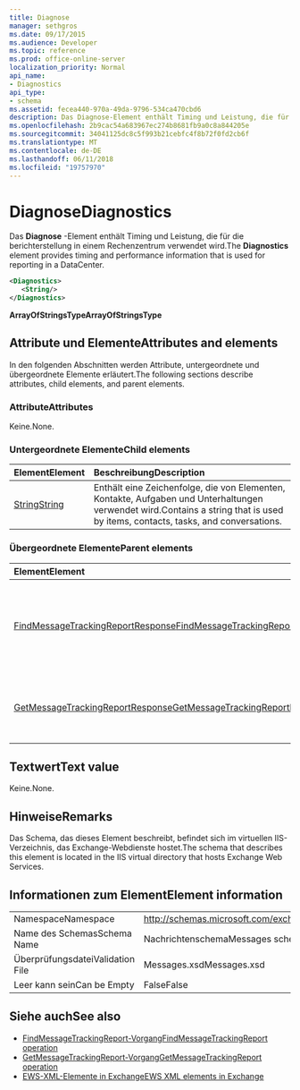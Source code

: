 ```yaml
---
title: Diagnose
manager: sethgros
ms.date: 09/17/2015
ms.audience: Developer
ms.topic: reference
ms.prod: office-online-server
localization_priority: Normal
api_name:
- Diagnostics
api_type:
- schema
ms.assetid: fecea440-970a-49da-9796-534ca470cbd6
description: Das Diagnose-Element enthält Timing und Leistung, die für die berichterstellung in einem Rechenzentrum verwendet wird.
ms.openlocfilehash: 2b9cac54a683967ec274b8681fb9a0c8a844205e
ms.sourcegitcommit: 34041125dc8c5f993b21cebfc4f8b72f0fd2cb6f
ms.translationtype: MT
ms.contentlocale: de-DE
ms.lasthandoff: 06/11/2018
ms.locfileid: "19757970"
---
```

# <a name="diagnostics"></a><span data-ttu-id="dfbfa-103">Diagnose</span><span class="sxs-lookup"><span data-stu-id="dfbfa-103">Diagnostics</span></span>

<span data-ttu-id="dfbfa-104">Das **Diagnose** -Element enthält Timing und Leistung, die für die berichterstellung in einem Rechenzentrum verwendet wird.</span><span class="sxs-lookup"><span data-stu-id="dfbfa-104">The **Diagnostics** element provides timing and performance information that is used for reporting in a DataCenter.</span></span> 
  
```XML
<Diagnostics>
   <String/>
</Diagnostics>

```

 <span data-ttu-id="dfbfa-105">**ArrayOfStringsType**</span><span class="sxs-lookup"><span data-stu-id="dfbfa-105">**ArrayOfStringsType**</span></span>
## <a name="attributes-and-elements"></a><span data-ttu-id="dfbfa-106">Attribute und Elemente</span><span class="sxs-lookup"><span data-stu-id="dfbfa-106">Attributes and elements</span></span>

<span data-ttu-id="dfbfa-107">In den folgenden Abschnitten werden Attribute, untergeordnete und übergeordnete Elemente erläutert.</span><span class="sxs-lookup"><span data-stu-id="dfbfa-107">The following sections describe attributes, child elements, and parent elements.</span></span>
  
### <a name="attributes"></a><span data-ttu-id="dfbfa-108">Attribute</span><span class="sxs-lookup"><span data-stu-id="dfbfa-108">Attributes</span></span>

<span data-ttu-id="dfbfa-109">Keine.</span><span class="sxs-lookup"><span data-stu-id="dfbfa-109">None.</span></span>
  
### <a name="child-elements"></a><span data-ttu-id="dfbfa-110">Untergeordnete Elemente</span><span class="sxs-lookup"><span data-stu-id="dfbfa-110">Child elements</span></span>

|<span data-ttu-id="dfbfa-111">**Element**</span><span class="sxs-lookup"><span data-stu-id="dfbfa-111">**Element**</span></span>|<span data-ttu-id="dfbfa-112">**Beschreibung**</span><span class="sxs-lookup"><span data-stu-id="dfbfa-112">**Description**</span></span>|
|:-----|:-----|
|[<span data-ttu-id="dfbfa-113">String</span><span class="sxs-lookup"><span data-stu-id="dfbfa-113">String</span></span>](string.md) <br/> |<span data-ttu-id="dfbfa-114">Enthält eine Zeichenfolge, die von Elementen, Kontakte, Aufgaben und Unterhaltungen verwendet wird.</span><span class="sxs-lookup"><span data-stu-id="dfbfa-114">Contains a string that is used by items, contacts, tasks, and conversations.</span></span>  <br/> |
   
### <a name="parent-elements"></a><span data-ttu-id="dfbfa-115">Übergeordnete Elemente</span><span class="sxs-lookup"><span data-stu-id="dfbfa-115">Parent elements</span></span>

|<span data-ttu-id="dfbfa-116">**Element**</span><span class="sxs-lookup"><span data-stu-id="dfbfa-116">**Element**</span></span>|<span data-ttu-id="dfbfa-117">**Beschreibung**</span><span class="sxs-lookup"><span data-stu-id="dfbfa-117">**Description**</span></span>|
|:-----|:-----|
|[<span data-ttu-id="dfbfa-118">FindMessageTrackingReportResponse</span><span class="sxs-lookup"><span data-stu-id="dfbfa-118">FindMessageTrackingReportResponse</span></span>](findmessagetrackingreportresponse.md) <br/> |<span data-ttu-id="dfbfa-119">Enthält den Status und das Ergebnis einer einzelnen Anforderung [FindMessageTrackingReport Vorgang](findmessagetrackingreport-operation.md) .</span><span class="sxs-lookup"><span data-stu-id="dfbfa-119">Contains the status and result of a single [FindMessageTrackingReport operation](findmessagetrackingreport-operation.md) request.</span></span>  <br/> |
|[<span data-ttu-id="dfbfa-120">GetMessageTrackingReportResponse</span><span class="sxs-lookup"><span data-stu-id="dfbfa-120">GetMessageTrackingReportResponse</span></span>](getmessagetrackingreportresponse.md) <br/> |<span data-ttu-id="dfbfa-121">Enthält die Antwort für den [GetMessageTrackingReport-Vorgang](getmessagetrackingreport-operation.md).</span><span class="sxs-lookup"><span data-stu-id="dfbfa-121">Contains the response for the [GetMessageTrackingReport operation](getmessagetrackingreport-operation.md).</span></span>  <br/> |
   
## <a name="text-value"></a><span data-ttu-id="dfbfa-122">Textwert</span><span class="sxs-lookup"><span data-stu-id="dfbfa-122">Text value</span></span>

<span data-ttu-id="dfbfa-123">Keine.</span><span class="sxs-lookup"><span data-stu-id="dfbfa-123">None.</span></span>
  
## <a name="remarks"></a><span data-ttu-id="dfbfa-124">Hinweise</span><span class="sxs-lookup"><span data-stu-id="dfbfa-124">Remarks</span></span>

<span data-ttu-id="dfbfa-125">Das Schema, das dieses Element beschreibt, befindet sich im virtuellen IIS-Verzeichnis, das Exchange-Webdienste hostet.</span><span class="sxs-lookup"><span data-stu-id="dfbfa-125">The schema that describes this element is located in the IIS virtual directory that hosts Exchange Web Services.</span></span>
  
## <a name="element-information"></a><span data-ttu-id="dfbfa-126">Informationen zum Element</span><span class="sxs-lookup"><span data-stu-id="dfbfa-126">Element information</span></span>

|||
|:-----|:-----|
|<span data-ttu-id="dfbfa-127">Namespace</span><span class="sxs-lookup"><span data-stu-id="dfbfa-127">Namespace</span></span>  <br/> |http://schemas.microsoft.com/exchange/services/2006/messages  <br/> |
|<span data-ttu-id="dfbfa-128">Name des Schemas</span><span class="sxs-lookup"><span data-stu-id="dfbfa-128">Schema Name</span></span>  <br/> |<span data-ttu-id="dfbfa-129">Nachrichtenschema</span><span class="sxs-lookup"><span data-stu-id="dfbfa-129">Messages schema</span></span>  <br/> |
|<span data-ttu-id="dfbfa-130">Überprüfungsdatei</span><span class="sxs-lookup"><span data-stu-id="dfbfa-130">Validation File</span></span>  <br/> |<span data-ttu-id="dfbfa-131">Messages.xsd</span><span class="sxs-lookup"><span data-stu-id="dfbfa-131">Messages.xsd</span></span>  <br/> |
|<span data-ttu-id="dfbfa-132">Leer kann sein</span><span class="sxs-lookup"><span data-stu-id="dfbfa-132">Can be Empty</span></span>  <br/> |<span data-ttu-id="dfbfa-133">False</span><span class="sxs-lookup"><span data-stu-id="dfbfa-133">False</span></span>  <br/> |
   
## <a name="see-also"></a><span data-ttu-id="dfbfa-134">Siehe auch</span><span class="sxs-lookup"><span data-stu-id="dfbfa-134">See also</span></span>

- [<span data-ttu-id="dfbfa-135">FindMessageTrackingReport-Vorgang</span><span class="sxs-lookup"><span data-stu-id="dfbfa-135">FindMessageTrackingReport operation</span></span>](findmessagetrackingreport-operation.md)
- [<span data-ttu-id="dfbfa-136">GetMessageTrackingReport-Vorgang</span><span class="sxs-lookup"><span data-stu-id="dfbfa-136">GetMessageTrackingReport operation</span></span>](getmessagetrackingreport-operation.md)
- [<span data-ttu-id="dfbfa-137">EWS-XML-Elemente in Exchange</span><span class="sxs-lookup"><span data-stu-id="dfbfa-137">EWS XML elements in Exchange</span></span>](ews-xml-elements-in-exchange.md)

